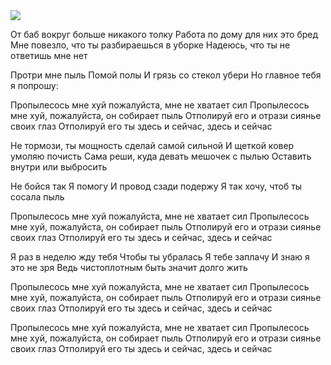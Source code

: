 
<img src="https://github.com/ItsHimReally/RedPlanet-Game/blob/main/konashenkov_pizdit_chyo-to.gif" />

От баб вокруг больше никакого толку
Работа по дому для них это бред
Мне повезло, что ты разбираешься в уборке
Надеюсь, что ты не ответишь мне нет

Протри мне пыль
Помой полы
И грязь со стекол убери
Но главное тебя я попрошу:

Пропылесось мне хуй пожалуйста, мне не хватает сил
Пропылесось мне хуй, пожалуйста, он собирает пыль
Отполируй его и отрази сиянье своих глаз
Отполируй его ты здесь и сейчас, здесь и сейчас

Не тормози, ты мощность сделай самой сильной
И щеткой ковер умоляю почисть
Сама реши, куда девать мешочек с пылью
Оставить внутри или выбросить

Не бойся так
Я помогу
И провод сзади подержу
Я так хочу, чтоб ты сосала пыль

Пропылесось мне хуй пожалуйста, мне не хватает сил
Пропылесось мне хуй, пожалуйста, он собирает пыль
Отполируй его и отрази сиянье своих глаз
Отполируй его ты здесь и сейчас, здесь и сейчас

Я раз в неделю жду тебя
Чтобы ты убралась
Я тебе заплачу
И знаю я это не зря
Ведь чистоплотным быть значит долго жить

Пропылесось мне хуй пожалуйста, мне не хватает сил
Пропылесось мне хуй, пожалуйста, он собирает пыль
Отполируй его и отрази сиянье своих глаз
Отполируй его ты здесь и сейчас, здесь и сейчас

Пропылесось мне хуй пожалуйста, мне не хватает сил
Пропылесось мне хуй, пожалуйста, он собирает пыль
Отполируй его и отрази сиянье своих глаз
Отполируй его ты здесь и сейчас, здесь и сейчас
